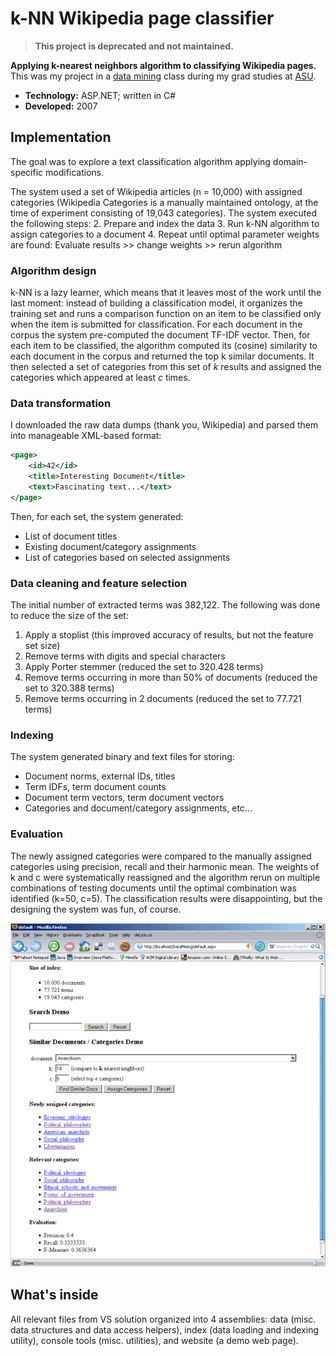 # 	k-NN Wikipedia page classifier

> **This project is deprecated and not maintained.**

**Applying k-nearest neighbors algorithm to classifying Wikipedia pages.** This was my project in a [data mining](http://www.public.asu.edu/~huanliu/DM07S/cse572.html) class during my grad studies at [ASU](https://cidse.engineering.asu.edu).  

* **Technology:** ASP.NET; written in C#
* **Developed:** 2007

## Implementation
The  goal was to explore a text classification algorithm applying domain-specific modifications. 

The system used a set of Wikipedia articles (n = 10,000) with assigned categories (Wikipedia Categories is a manually maintained ontology, at the time of experiment consisting of 19,043 categories). The system executed the following steps:
2. Prepare and index the data
3. Run k-NN algorithm to assign categories to a document
4. Repeat until optimal parameter weights are found: Evaluate results >> change weights >> rerun algorithm

### Algorithm design
k-NN is a lazy learner, which means that it leaves most of the work until the last moment: instead of building a classification model, it organizes the training set and runs a comparison function on an item to be classified only when the item is submitted for classification. For each document in the corpus the system pre-computed the document TF-IDF vector. Then, for each item to be classified, the algorithm computed its (cosine) similarity to each document in the corpus and returned the top k similar documents. It then selected a set of categories from this set of *k* results and assigned the categories which appeared at least *c* times. 

### Data transformation
I downloaded the raw data dumps (thank you, Wikipedia) and parsed them into manageable XML-based format:

```xml
<page>
	<id>42</id>
	<title>Interesting Document</title>
	<text>Fascinating text...</text>
</page>
```

Then, for each set, the system generated:  
* List of document titles
* Existing document/category assignments
* List of categories based on selected assignments

### Data cleaning and feature selection 
The initial number of extracted terms was 382,122. The following was done to reduce the size of the set:
1. Apply a stoplist (this improved accuracy of results, but not the feature set size)
2. Remove terms with digits and special characters
3. Apply Porter stemmer (reduced the set to 320.428 terms)
4. Remove terms occurring in more than 50% of documents (reduced the set to 320.388 terms)
5. Remove terms occurring in 2 documents (reduced the set to 77.721 terms)

### Indexing

The system generated binary and text files for storing:
* Document norms, external IDs, titles
* Term IDFs, term document counts
* Document term vectors, term document vectors
* Categories and document/category assignments, etc...

### Evaluation
The newly assigned categories were compared to the manually assigned categories using precision, recall and their harmonic mean. The weights of k and c were systematically reassigned and the algorithm rerun on multiple combinations of testing documents until the optimal combination was identified (k=50, c=5). The classification results were disappointing, but the designing the system was fun, of course.

![alt text](screenshot.gif)

## What's inside
All relevant files from VS solution organized into 4 assemblies: data (misc. data structures and data access helpers), index (data loading and indexing utility), console tools (misc. utilities), and website (a demo web page).